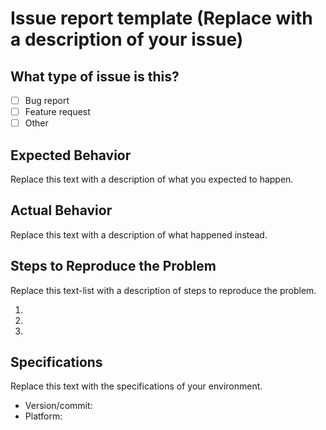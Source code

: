 # Issue report template (Replace with a description of your issue)

## What type of issue is this?

- [ ] Bug report
- [ ] Feature request
- [ ] Other

## Expected Behavior

Replace this text with a description of what you expected to happen.

## Actual Behavior

Replace this text with a description of what happened instead.

## Steps to Reproduce the Problem

Replace this text-list with a description of steps to reproduce the problem.

  1.
  1.
  1.

## Specifications

Replace this text with the specifications of your environment.

- Version/commit:
- Platform:
